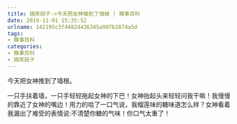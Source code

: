 ```yaml
---
title: 搞笑段子->今天把女神推到了墙根 | 糗事百科
date: 2019-11-01 15:35:52
urlname: 142195c3f4482d436345a907b2874a5d
tags: 
- 糗事百科
categories:
- 糗事百科
- 搞笑段子
---
```

今天把女神推到了墙根。

一只手扶着墙，一只手轻轻拖起女神的下巴！女神抬起头来轻轻问我干嘛！我慢慢的靠近了女神的嘴边！用力的哈了一口气说，我榴莲味的糖味道怎么样？女神看着我漏出了难受的表情说:不清楚你糖的气味！你口气太重了！


